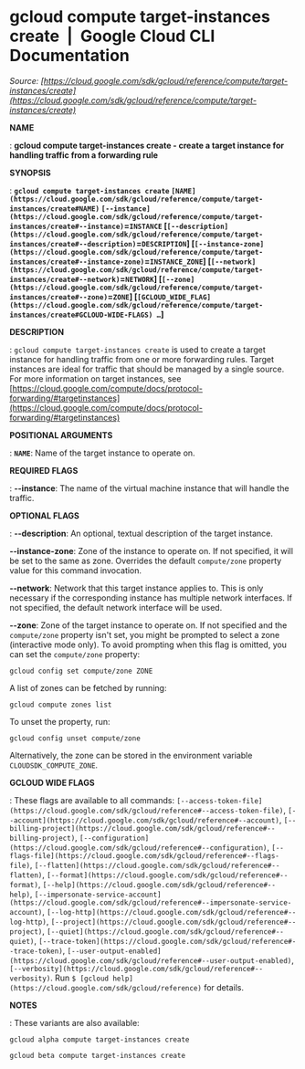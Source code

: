 # gcloud compute target-instances create  |  Google Cloud CLI Documentation

*Source: [https://cloud.google.com/sdk/gcloud/reference/compute/target-instances/create](https://cloud.google.com/sdk/gcloud/reference/compute/target-instances/create)*

**NAME**

: **gcloud compute target-instances create - create a target instance for handling traffic from a forwarding rule**

**SYNOPSIS**

: **`gcloud compute target-instances create` `[NAME](https://cloud.google.com/sdk/gcloud/reference/compute/target-instances/create#NAME)` `[--instance](https://cloud.google.com/sdk/gcloud/reference/compute/target-instances/create#--instance)`=`INSTANCE` [`[--description](https://cloud.google.com/sdk/gcloud/reference/compute/target-instances/create#--description)`=`DESCRIPTION`] [`[--instance-zone](https://cloud.google.com/sdk/gcloud/reference/compute/target-instances/create#--instance-zone)`=`INSTANCE_ZONE`] [`[--network](https://cloud.google.com/sdk/gcloud/reference/compute/target-instances/create#--network)`=`NETWORK`] [`[--zone](https://cloud.google.com/sdk/gcloud/reference/compute/target-instances/create#--zone)`=`ZONE`] [`[GCLOUD_WIDE_FLAG](https://cloud.google.com/sdk/gcloud/reference/compute/target-instances/create#GCLOUD-WIDE-FLAGS) …`]**

**DESCRIPTION**

: `gcloud compute target-instances create` is used to create a target
instance for handling traffic from one or more forwarding rules. Target
instances are ideal for traffic that should be managed by a single source. For
more information on target instances, see [https://cloud.google.com/compute/docs/protocol-forwarding/#targetinstances](https://cloud.google.com/compute/docs/protocol-forwarding/#targetinstances)

**POSITIONAL ARGUMENTS**

: **`NAME`**:
Name of the target instance to operate on.

**REQUIRED FLAGS**

: **--instance**:
The name of the virtual machine instance that will handle the traffic.

**OPTIONAL FLAGS**

: **--description**:
An optional, textual description of the target instance.

**--instance-zone**:
Zone of the instance to operate on. If not specified, it will be set to the same
as zone. Overrides the default `compute/zone` property value for this
command invocation.

**--network**:
Network that this target instance applies to. This is only necessary if the
corresponding instance has multiple network interfaces. If not specified, the
default network interface will be used.

**--zone**:
Zone of the target instance to operate on. If not specified and the
``compute/zone`` property isn't set, you might
be prompted to select a zone (interactive mode only).
To avoid prompting when this flag is omitted, you can set the
``compute/zone`` property:

```
gcloud config set compute/zone ZONE
```

A list of zones can be fetched by running:

```
gcloud compute zones list
```

To unset the property, run:

```
gcloud config unset compute/zone
```

Alternatively, the zone can be stored in the environment variable
``CLOUDSDK_COMPUTE_ZONE``.

**GCLOUD WIDE FLAGS**

: These flags are available to all commands: `[--access-token-file](https://cloud.google.com/sdk/gcloud/reference#--access-token-file)`,
`[--account](https://cloud.google.com/sdk/gcloud/reference#--account)`, `[--billing-project](https://cloud.google.com/sdk/gcloud/reference#--billing-project)`,
`[--configuration](https://cloud.google.com/sdk/gcloud/reference#--configuration)`,
`[--flags-file](https://cloud.google.com/sdk/gcloud/reference#--flags-file)`,
`[--flatten](https://cloud.google.com/sdk/gcloud/reference#--flatten)`, `[--format](https://cloud.google.com/sdk/gcloud/reference#--format)`, `[--help](https://cloud.google.com/sdk/gcloud/reference#--help)`, `[--impersonate-service-account](https://cloud.google.com/sdk/gcloud/reference#--impersonate-service-account)`,
`[--log-http](https://cloud.google.com/sdk/gcloud/reference#--log-http)`,
`[--project](https://cloud.google.com/sdk/gcloud/reference#--project)`, `[--quiet](https://cloud.google.com/sdk/gcloud/reference#--quiet)`, `[--trace-token](https://cloud.google.com/sdk/gcloud/reference#--trace-token)`, `[--user-output-enabled](https://cloud.google.com/sdk/gcloud/reference#--user-output-enabled)`,
`[--verbosity](https://cloud.google.com/sdk/gcloud/reference#--verbosity)`.
Run `$ [gcloud help](https://cloud.google.com/sdk/gcloud/reference)` for details.

**NOTES**

: These variants are also available:

```
gcloud alpha compute target-instances create
```

```
gcloud beta compute target-instances create
```
